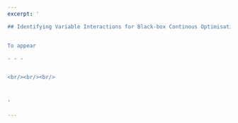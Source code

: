 ```yaml
---
excerpt: '

## Identifying Variable Interactions for Black-box Continous Optimisation Problems 


To appear

- - -


<br/><br/><br/>



'

---
```

